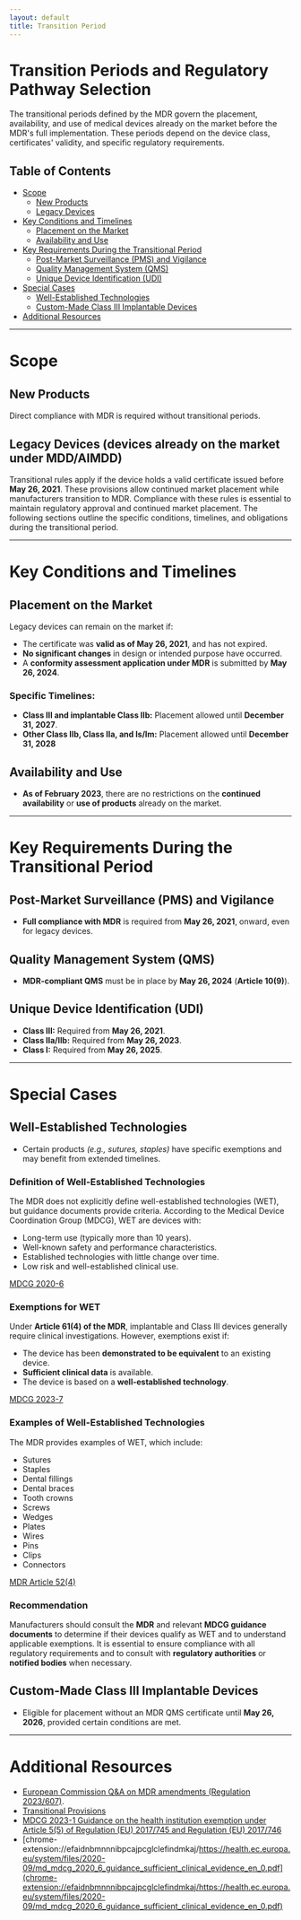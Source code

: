 ```yaml
---
layout: default
title: Transition Period
---
```


# Transition Periods and Regulatory Pathway Selection
The transitional periods defined by the MDR govern the placement, availability, and use of medical devices already on the market before the MDR's full implementation. These periods depend on the device class, certificates' validity, and specific regulatory requirements. 


## Table of Contents
- [Scope](#scope)
  - [New Products](#new-products)
  - [Legacy Devices](#legacy-devices-devices-already-on-the-market-under-mddaimdd)
- [Key Conditions and Timelines](#key-conditions-and-timelines)
  - [Placement on the Market](#placement-on-the-market)
  - [Availability and Use](#availability-and-use)
- [Key Requirements During the Transitional Period](#key-requirements-during-the-transitional-period)
  - [Post-Market Surveillance (PMS) and Vigilance](#post-market-surveillance-pms-and-vigilance)
  - [Quality Management System (QMS)](#quality-management-system-qms)
  - [Unique Device Identification (UDI)](#unique-device-identification-udi)
- [Special Cases](#special-cases)
  - [Well-Established Technologies](#well-established-technologies)
  - [Custom-Made Class III Implantable Devices](#custom-made-class-iii-implantable-devices)
- [Additional Resources](#additional-resources)

---

# Scope

## New Products

Direct compliance with MDR is required without transitional periods.

## Legacy Devices (devices already on the market under MDD/AIMDD)

Transitional rules apply if the device holds a valid certificate issued before **May 26, 2021**. These provisions allow continued market placement while manufacturers transition to MDR. Compliance with these rules is essential to maintain regulatory approval and continued market placement. The following sections outline the specific conditions, timelines, and obligations during the transitional period.

---

# Key Conditions and Timelines

## Placement on the Market

Legacy devices can remain on the market if:

- The certificate was **valid as of May 26, 2021**, and has not expired.
- **No significant changes** in design or intended purpose have occurred.
- A **conformity assessment application under MDR** is submitted by **May 26, 2024**.

### Specific Timelines:

- **Class III and implantable Class IIb:** Placement allowed until **December 31, 2027**.
- **Other Class IIb, Class IIa, and Is/Im:** Placement allowed until **December 31, 2028**

## Availability and Use

- **As of February 2023**, there are no restrictions on the **continued availability** or **use of products** already on the market.

---

# Key Requirements During the Transitional Period

## Post-Market Surveillance (PMS) and Vigilance
- **Full compliance with MDR** is required from **May 26, 2021**, onward, even for legacy devices.

## Quality Management System (QMS)
- **MDR-compliant QMS** must be in place by **May 26, 2024** (**Article 10(9)**).

## Unique Device Identification (UDI)
- **Class III:** Required from **May 26, 2021**.
- **Class IIa/IIb:** Required from **May 26, 2023**.
- **Class I:** Required from **May 26, 2025**.

---

# Special Cases

## Well-Established Technologies
- Certain products *(e.g., sutures, staples)* have specific exemptions and may benefit from extended timelines.

### Definition of Well-Established Technologies

The MDR does not explicitly define well-established technologies (WET), but guidance documents provide criteria. According to the Medical Device Coordination Group (MDCG), WET are devices with:

- Long-term use (typically more than 10 years).
- Well-known safety and performance characteristics.
- Established technologies with little change over time.
- Low risk and well-established clinical use.

[MDCG 2020-6](https://health.ec.europa.eu/system/files/2020-09/md_mdcg_2020_6_guidance_sufficient_clinical_evidence_en_0.pdf)

### Exemptions for WET

Under **Article 61(4) of the MDR**, implantable and Class III devices generally require clinical investigations. However, exemptions exist if:

- The device has been **demonstrated to be equivalent** to an existing device.
- **Sufficient clinical data** is available.
- The device is based on a **well-established technology**.

[MDCG 2023-7](https://health.ec.europa.eu/system/files/2023-12/mdcg_2023-7_en.pdf)

### Examples of Well-Established Technologies

The MDR provides examples of WET, which include:

- Sutures
- Staples
- Dental fillings
- Dental braces
- Tooth crowns
- Screws
- Wedges
- Plates
- Wires
- Pins
- Clips
- Connectors

[MDR Article 52(4)](https://eur-lex.europa.eu/legal-content/EN/TXT/PDF/?uri=CELEX%3A32017R0745)

### Recommendation

Manufacturers should consult the **MDR** and relevant **MDCG guidance documents** to determine if their devices qualify as WET and to understand applicable exemptions. It is essential to ensure compliance with all regulatory requirements and to consult with **regulatory authorities** or **notified bodies** when necessary.

## Custom-Made Class III Implantable Devices
- Eligible for placement without an MDR QMS certificate until **May 26, 2026**, provided certain conditions are met.

---

# Additional Resources

- [European Commission Q&A on MDR amendments (Regulation 2023/607)](https://health.ec.europa.eu/latest-updates/qa-practical-aspects-related-implementation-regulation-eu-2023607-extension-mdr-transitional-period-2023-03-28_en).
- [Transitional Provisions](https://health.ec.europa.eu/medical-devices-vitro-diagnostics/transitional-provisions_en)
- [MDCG  2023-1 Guidance on the health institution exemption under Article 5(5) of  Regulation (EU) 2017/745 and Regulation (EU) 2017/746 ](chrome-extension://efaidnbmnnnibpcajpcglclefindmkaj/https://health.ec.europa.eu/system/files/2023-01/mdcg_2023-1_en.pdf)
- [chrome-extension://efaidnbmnnnibpcajpcglclefindmkaj/https://health.ec.europa.eu/system/files/2020-09/md_mdcg_2020_6_guidance_sufficient_clinical_evidence_en_0.pdf](chrome-extension://efaidnbmnnnibpcajpcglclefindmkaj/https://health.ec.europa.eu/system/files/2020-09/md_mdcg_2020_6_guidance_sufficient_clinical_evidence_en_0.pdf)